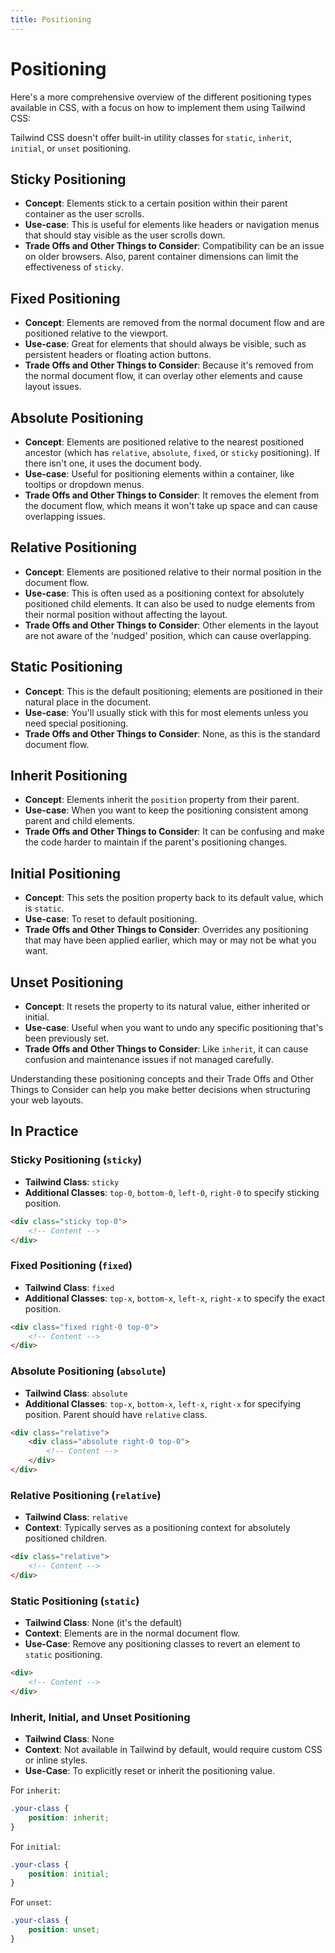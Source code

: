 ```yaml
---
title: Positioning
---
```


# Positioning

<script>
	import { Callout } from '$components';
</script>

Here's a more comprehensive overview of the different positioning types available in CSS, with a focus on how to implement them using Tailwind CSS:

<Callout title="Additional Positioning Settings">
	Tailwind CSS doesn't offer built-in utility classes for <code>static</code>, <code>inherit</code>, <code>initial</code>, or <code>unset</code> positioning.
</Callout>

## Sticky Positioning

- **Concept**: Elements stick to a certain position within their parent container as the user scrolls.
- **Use-case**: This is useful for elements like headers or navigation menus that should stay visible as the user scrolls down.
- **Trade Offs and Other Things to Consider**: Compatibility can be an issue on older browsers. Also, parent container dimensions can limit the effectiveness of `sticky`.

## Fixed Positioning

- **Concept**: Elements are removed from the normal document flow and are positioned relative to the viewport.
- **Use-case**: Great for elements that should always be visible, such as persistent headers or floating action buttons.
- **Trade Offs and Other Things to Consider**: Because it's removed from the normal document flow, it can overlay other elements and cause layout issues.

## Absolute Positioning

- **Concept**: Elements are positioned relative to the nearest positioned ancestor (which has `relative`, `absolute`, `fixed`, or `sticky` positioning). If there isn't one, it uses the document body.
- **Use-case**: Useful for positioning elements within a container, like tooltips or dropdown menus.
- **Trade Offs and Other Things to Consider**: It removes the element from the document flow, which means it won't take up space and can cause overlapping issues.

## Relative Positioning

- **Concept**: Elements are positioned relative to their normal position in the document flow.
- **Use-case**: This is often used as a positioning context for absolutely positioned child elements. It can also be used to nudge elements from their normal position without affecting the layout.
- **Trade Offs and Other Things to Consider**: Other elements in the layout are not aware of the 'nudged' position, which can cause overlapping.

## Static Positioning

- **Concept**: This is the default positioning; elements are positioned in their natural place in the document.
- **Use-case**: You'll usually stick with this for most elements unless you need special positioning.
- **Trade Offs and Other Things to Consider**: None, as this is the standard document flow.

## Inherit Positioning

- **Concept**: Elements inherit the `position` property from their parent.
- **Use-case**: When you want to keep the positioning consistent among parent and child elements.
- **Trade Offs and Other Things to Consider**: It can be confusing and make the code harder to maintain if the parent's positioning changes.

## Initial Positioning

- **Concept**: This sets the position property back to its default value, which is `static`.
- **Use-case**: To reset to default positioning.
- **Trade Offs and Other Things to Consider**: Overrides any positioning that may have been applied earlier, which may or may not be what you want.

## Unset Positioning

- **Concept**: It resets the property to its natural value, either inherited or initial.
- **Use-case**: Useful when you want to undo any specific positioning that's been previously set.
- **Trade Offs and Other Things to Consider**: Like `inherit`, it can cause confusion and maintenance issues if not managed carefully.

Understanding these positioning concepts and their Trade Offs and Other Things to Consider can help you make better decisions when structuring your web layouts.

## In Practice

### Sticky Positioning (`sticky`)

- **Tailwind Class**: `sticky`
- **Additional Classes**: `top-0`, `bottom-0`, `left-0`, `right-0` to specify sticking position.

```html
<div class="sticky top-0">
	<!-- Content -->
</div>
```

### Fixed Positioning (`fixed`)

- **Tailwind Class**: `fixed`
- **Additional Classes**: `top-x`, `bottom-x`, `left-x`, `right-x` to specify the exact position.

```html
<div class="fixed right-0 top-0">
	<!-- Content -->
</div>
```

### Absolute Positioning (`absolute`)

- **Tailwind Class**: `absolute`
- **Additional Classes**: `top-x`, `bottom-x`, `left-x`, `right-x` for specifying position. Parent should have `relative` class.

```html
<div class="relative">
	<div class="absolute right-0 top-0">
		<!-- Content -->
	</div>
</div>
```

### Relative Positioning (`relative`)

- **Tailwind Class**: `relative`
- **Context**: Typically serves as a positioning context for absolutely positioned children.

```html
<div class="relative">
	<!-- Content -->
</div>
```

### Static Positioning (`static`)

- **Tailwind Class**: None (it's the default)
- **Context**: Elements are in the normal document flow.
- **Use-Case**: Remove any positioning classes to revert an element to `static` positioning.

```html
<div>
	<!-- Content -->
</div>
```

### Inherit, Initial, and Unset Positioning

- **Tailwind Class**: None
- **Context**: Not available in Tailwind by default, would require custom CSS or inline styles.
- **Use-Case**: To explicitly reset or inherit the positioning value.

For `inherit`:

```css
.your-class {
	position: inherit;
}
```

For `initial`:

```css
.your-class {
	position: initial;
}
```

For `unset`:

```css
.your-class {
	position: unset;
}
```

